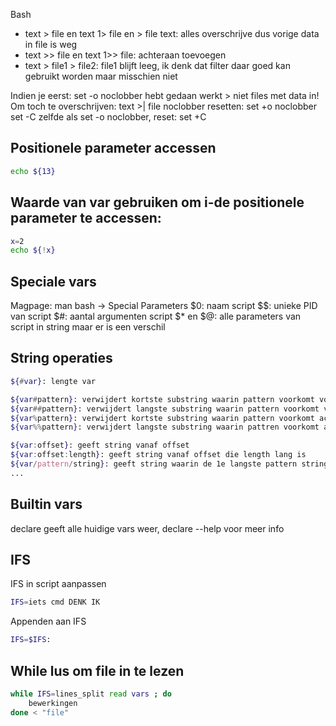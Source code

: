 Bash
- text > file en text 1> file en > file text: alles overschrijve dus vorige data in file is weg
- text >> file en text 1>> file: achteraan toevoegen
- text > file1 > file2: file1 blijft leeg, ik denk dat filter daar goed kan gebruikt worden maar misschien niet

Indien je eerst: set -o noclobber hebt gedaan werkt > niet files met data in! Om toch te overschrijven: text >| file
noclobber resetten: set +o noclobber
set -C zelfde als set -o noclobber, reset: set +C

## Positionele parameter accessen
```BASH
echo ${13}
```

## Waarde van var gebruiken om i-de positionele parameter te accessen:
```BASH
x=2
echo ${!x}
```

## Speciale vars
Magpage: man bash -> Special Parameters
$0: naam script
\$\$: unieke PID van script
\$#: aantal argumenten script
\$* en \$@: alle parameters van script in string maar er is een verschil

## String operaties
```BASH
${#var}: lengte var

${var#pattern}: verwijdert kortste substring waarin pattern voorkomt vooraan
${var##pattern}: verwijdert langste substring waarin pattern voorkomt vooraan
${var%pattern}: verwijdert kortste substring waarin pattern voorkomt achteraan
${var%%pattern}: verwijdert langste substring waarin pattren voorkomt achteraan

${var:offset}: geeft string vanaf offset
${var:offset:length}: geeft string vanaf offset die length lang is
${var/pattern/string}: geeft string waarin de 1e langste pattern string geworden is
...
```

## Builtin vars
declare geeft alle huidige vars weer, declare --help voor meer info

## IFS
IFS in script aanpassen
```BASH
IFS=iets cmd DENK IK
```

Appenden aan IFS
```BASH
IFS=$IFS:
```

## While lus om file in te lezen
```BASH
while IFS=lines_split read vars ; do
	bewerkingen
done < "file"
```
